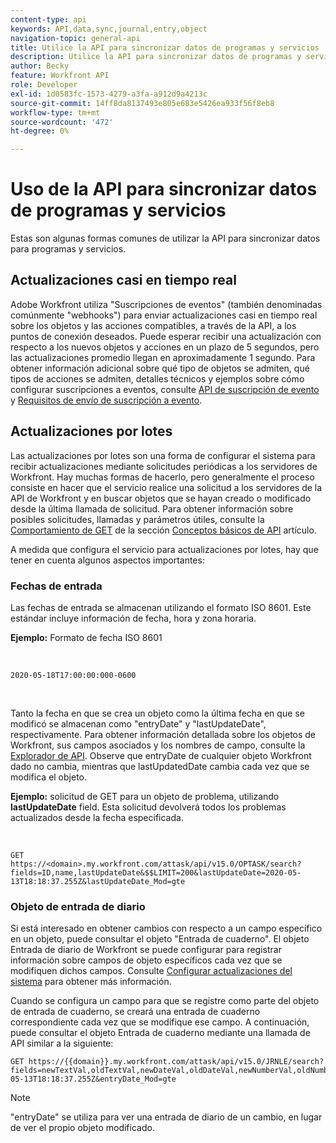 ```yaml
---
content-type: api
keywords: API,data,sync,journal,entry,object
navigation-topic: general-api
title: Utilice la API para sincronizar datos de programas y servicios
description: Utilice la API para sincronizar datos de programas y servicios
author: Becky
feature: Workfront API
role: Developer
exl-id: 1d0583fc-1573-4279-a3fa-a912d9a4213c
source-git-commit: 14ff8da8137493e805e683e5426ea933f56f8eb8
workflow-type: tm+mt
source-wordcount: '472'
ht-degree: 0%

---
```



# Uso de la API para sincronizar datos de programas y servicios

Estas son algunas formas comunes de utilizar la API para sincronizar datos para programas y servicios.

## Actualizaciones casi en tiempo real

Adobe Workfront utiliza &quot;Suscripciones de eventos&quot; (también denominadas comúnmente &quot;webhooks&quot;) para enviar actualizaciones casi en tiempo real sobre los objetos y las acciones compatibles, a través de la API, a los puntos de conexión deseados. Puede esperar recibir una actualización con respecto a los nuevos objetos y acciones en un plazo de 5 segundos, pero las actualizaciones promedio llegan en aproximadamente 1 segundo. Para obtener información adicional sobre qué tipo de objetos se admiten, qué tipos de acciones se admiten, detalles técnicos y ejemplos sobre cómo configurar suscripciones a eventos, consulte [API de suscripción de evento](../../wf-api/general/event-subs-api.md) y [Requisitos de envío de suscripción a evento](../../wf-api/general/setup-event-sub-endpoint.md).

## Actualizaciones por lotes

Las actualizaciones por lotes son una forma de configurar el sistema para recibir actualizaciones mediante solicitudes periódicas a los servidores de Workfront. Hay muchas formas de hacerlo, pero generalmente el proceso consiste en hacer que el servicio realice una solicitud a los servidores de la API de Workfront y en buscar objetos que se hayan creado o modificado desde la última llamada de solicitud. Para obtener información sobre posibles solicitudes, llamadas y parámetros útiles, consulte la [Comportamiento de GET](../../wf-api/general/api-basics.md#get-behavior) de la sección [Conceptos básicos de API](../../wf-api/general/api-basics.md) artículo.

A medida que configura el servicio para actualizaciones por lotes, hay que tener en cuenta algunos aspectos importantes:

### Fechas de entrada

Las fechas de entrada se almacenan utilizando el formato ISO 8601. Este estándar incluye información de fecha, hora y zona horaria.

**Ejemplo:** Formato de fecha ISO 8601

<!-- [Copy](javascript:void(0);) -->
 
<pre><code>2020-05-18T17:00:00:000-0600</code></pre> 

Tanto la fecha en que se crea un objeto como la última fecha en que se modificó se almacenan como &quot;entryDate&quot; y &quot;lastUpdateDate&quot;, respectivamente. Para obtener información detallada sobre los objetos de Workfront, sus campos asociados y los nombres de campo, consulte la [Explorador de API](../../wf-api/general/api-explorer.md). Observe que entryDate de cualquier objeto Workfront dado no cambia, mientras que lastUpdatedDate cambia cada vez que se modifica el objeto.

**Ejemplo:** solicitud de GET para un objeto de problema, utilizando **lastUpdateDate** field. Esta solicitud devolverá todos los problemas actualizados desde la fecha especificada.

<!-- [Copy](javascript:void(0);) -->
 

```
GET
https://<domain>.my.workfront.com/attask/api/v15.0/OPTASK/search?fields=ID,name,lastUpdateDate&$$LIMIT=200&lastUpdateDate=2020-05-13T18:18:37.255Z&lastUpdateDate_Mod=gte
```

### Objeto de entrada de diario

Si está interesado en obtener cambios con respecto a un campo específico en un objeto, puede consultar el objeto &quot;Entrada de cuaderno&quot;. El objeto Entrada de diario de Workfront se puede configurar para registrar información sobre campos de objeto específicos cada vez que se modifiquen dichos campos. Consulte [Configurar actualizaciones del sistema](../../administration-and-setup/set-up-workfront/system-tracked-update-feeds/configure-system-updates.md) para obtener más información.

Cuando se configura un campo para que se registre como parte del objeto de entrada de cuaderno, se creará una entrada de cuaderno correspondiente cada vez que se modifique ese campo. A continuación, puede consultar el objeto Entrada de cuaderno mediante una llamada de API similar a la siguiente:

<!-- [Copy](javascript:void(0);) -->

<pre><code>GET https://&#123;&#123;domain&#125;&#125;.my.workfront.com/attask/api/v15.0/JRNLE/search?fields=newTextVal,oldTextVal,newDateVal,oldDateVal,newNumberVal,oldNumberVal,entryDate,objObjCode,objID,fieldName&fieldName=name&objObjCode=OPTASK&entryDate=2020-05-13T18:18:37.255Z&entryDate_Mod=gte</code></pre>

>[!NOTE]
>
>&quot;entryDate&quot; se utiliza para ver una entrada de diario de un cambio, en lugar de ver el propio objeto modificado.
